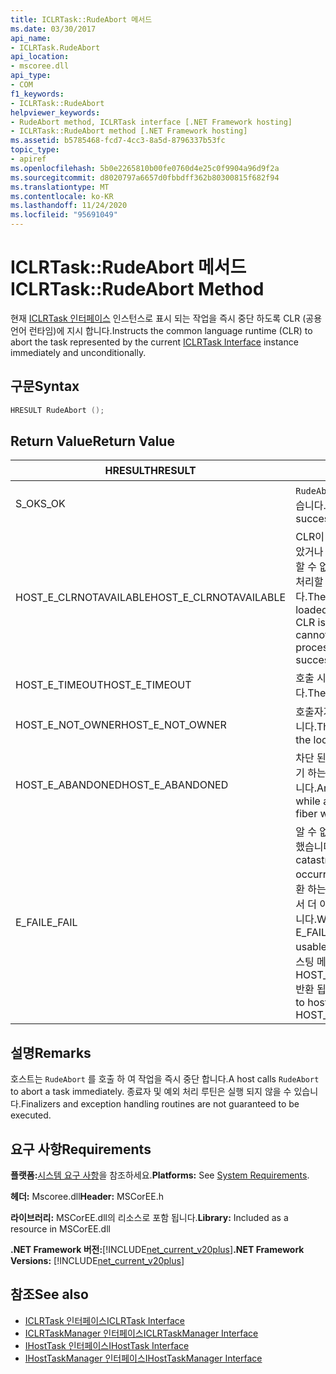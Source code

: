 ```yaml
---
title: ICLRTask::RudeAbort 메서드
ms.date: 03/30/2017
api_name:
- ICLRTask.RudeAbort
api_location:
- mscoree.dll
api_type:
- COM
f1_keywords:
- ICLRTask::RudeAbort
helpviewer_keywords:
- RudeAbort method, ICLRTask interface [.NET Framework hosting]
- ICLRTask::RudeAbort method [.NET Framework hosting]
ms.assetid: b5785468-fcd7-4cc3-8a5d-8796337b53fc
topic_type:
- apiref
ms.openlocfilehash: 5b0e2265810b00fe0760d4e25c0f9904a96d9f2a
ms.sourcegitcommit: d8020797a6657d0fbbdff362b80300815f682f94
ms.translationtype: MT
ms.contentlocale: ko-KR
ms.lasthandoff: 11/24/2020
ms.locfileid: "95691049"
---
```

# <a name="iclrtaskrudeabort-method"></a><span data-ttu-id="fafb6-102">ICLRTask::RudeAbort 메서드</span><span class="sxs-lookup"><span data-stu-id="fafb6-102">ICLRTask::RudeAbort Method</span></span>

<span data-ttu-id="fafb6-103">현재 [ICLRTask 인터페이스](iclrtask-interface.md) 인스턴스로 표시 되는 작업을 즉시 중단 하도록 CLR (공용 언어 런타임)에 지시 합니다.</span><span class="sxs-lookup"><span data-stu-id="fafb6-103">Instructs the common language runtime (CLR) to abort the task represented by the current [ICLRTask Interface](iclrtask-interface.md) instance immediately and unconditionally.</span></span>  
  
## <a name="syntax"></a><span data-ttu-id="fafb6-104">구문</span><span class="sxs-lookup"><span data-stu-id="fafb6-104">Syntax</span></span>  
  
```cpp  
HRESULT RudeAbort ();
```  
  
## <a name="return-value"></a><span data-ttu-id="fafb6-105">Return Value</span><span class="sxs-lookup"><span data-stu-id="fafb6-105">Return Value</span></span>  
  
|<span data-ttu-id="fafb6-106">HRESULT</span><span class="sxs-lookup"><span data-stu-id="fafb6-106">HRESULT</span></span>|<span data-ttu-id="fafb6-107">설명</span><span class="sxs-lookup"><span data-stu-id="fafb6-107">Description</span></span>|  
|-------------|-----------------|  
|<span data-ttu-id="fafb6-108">S_OK</span><span class="sxs-lookup"><span data-stu-id="fafb6-108">S_OK</span></span>|<span data-ttu-id="fafb6-109">`RudeAbort` 성공적으로 반환 되었습니다.</span><span class="sxs-lookup"><span data-stu-id="fafb6-109">`RudeAbort` returned successfully.</span></span>|  
|<span data-ttu-id="fafb6-110">HOST_E_CLRNOTAVAILABLE</span><span class="sxs-lookup"><span data-stu-id="fafb6-110">HOST_E_CLRNOTAVAILABLE</span></span>|<span data-ttu-id="fafb6-111">CLR이 프로세스에 로드 되지 않았거나 CLR이 관리 코드를 실행할 수 없거나 호출을 성공적으로 처리할 수 없는 상태에 있습니다.</span><span class="sxs-lookup"><span data-stu-id="fafb6-111">The CLR has not been loaded into a process, or the CLR is in a state in which it cannot run managed code or process the call successfully.</span></span>|  
|<span data-ttu-id="fafb6-112">HOST_E_TIMEOUT</span><span class="sxs-lookup"><span data-stu-id="fafb6-112">HOST_E_TIMEOUT</span></span>|<span data-ttu-id="fafb6-113">호출 시간이 초과 되었습니다.</span><span class="sxs-lookup"><span data-stu-id="fafb6-113">The call timed out.</span></span>|  
|<span data-ttu-id="fafb6-114">HOST_E_NOT_OWNER</span><span class="sxs-lookup"><span data-stu-id="fafb6-114">HOST_E_NOT_OWNER</span></span>|<span data-ttu-id="fafb6-115">호출자가 잠금을 소유 하지 않습니다.</span><span class="sxs-lookup"><span data-stu-id="fafb6-115">The caller does not own the lock.</span></span>|  
|<span data-ttu-id="fafb6-116">HOST_E_ABANDONED</span><span class="sxs-lookup"><span data-stu-id="fafb6-116">HOST_E_ABANDONED</span></span>|<span data-ttu-id="fafb6-117">차단 된 스레드나 파이버에서 대기 하는 동안 이벤트를 취소 했습니다.</span><span class="sxs-lookup"><span data-stu-id="fafb6-117">An event was canceled while a blocked thread or fiber was waiting on it.</span></span>|  
|<span data-ttu-id="fafb6-118">E_FAIL</span><span class="sxs-lookup"><span data-stu-id="fafb6-118">E_FAIL</span></span>|<span data-ttu-id="fafb6-119">알 수 없는 치명적인 오류가 발생 했습니다.</span><span class="sxs-lookup"><span data-stu-id="fafb6-119">An unknown catastrophic failure occurred.</span></span> <span data-ttu-id="fafb6-120">메서드가 E_FAIL 반환 하는 경우 해당 프로세스 내에서 더 이상 CLR을 사용할 수 없습니다.</span><span class="sxs-lookup"><span data-stu-id="fafb6-120">When a method returns E_FAIL, the CLR is no longer usable within the process.</span></span> <span data-ttu-id="fafb6-121">호스팅 메서드를 이후에 호출 하면 HOST_E_CLRNOTAVAILABLE 반환 됩니다.</span><span class="sxs-lookup"><span data-stu-id="fafb6-121">Subsequent calls to hosting methods return HOST_E_CLRNOTAVAILABLE.</span></span>|  
  
## <a name="remarks"></a><span data-ttu-id="fafb6-122">설명</span><span class="sxs-lookup"><span data-stu-id="fafb6-122">Remarks</span></span>  

 <span data-ttu-id="fafb6-123">호스트는 `RudeAbort` 를 호출 하 여 작업을 즉시 중단 합니다.</span><span class="sxs-lookup"><span data-stu-id="fafb6-123">A host calls `RudeAbort` to abort a task immediately.</span></span> <span data-ttu-id="fafb6-124">종료자 및 예외 처리 루틴은 실행 되지 않을 수 있습니다.</span><span class="sxs-lookup"><span data-stu-id="fafb6-124">Finalizers and exception handling routines are not guaranteed to be executed.</span></span>  
  
## <a name="requirements"></a><span data-ttu-id="fafb6-125">요구 사항</span><span class="sxs-lookup"><span data-stu-id="fafb6-125">Requirements</span></span>  

 <span data-ttu-id="fafb6-126">**플랫폼:**[시스템 요구 사항](../../get-started/system-requirements.md)을 참조하세요.</span><span class="sxs-lookup"><span data-stu-id="fafb6-126">**Platforms:** See [System Requirements](../../get-started/system-requirements.md).</span></span>  
  
 <span data-ttu-id="fafb6-127">**헤더:** Mscoree.dll</span><span class="sxs-lookup"><span data-stu-id="fafb6-127">**Header:** MSCorEE.h</span></span>  
  
 <span data-ttu-id="fafb6-128">**라이브러리:** MSCorEE.dll의 리소스로 포함 됩니다.</span><span class="sxs-lookup"><span data-stu-id="fafb6-128">**Library:** Included as a resource in MSCorEE.dll</span></span>  
  
 <span data-ttu-id="fafb6-129">**.NET Framework 버전:**[!INCLUDE[net_current_v20plus](../../../../includes/net-current-v20plus-md.md)]</span><span class="sxs-lookup"><span data-stu-id="fafb6-129">**.NET Framework Versions:** [!INCLUDE[net_current_v20plus](../../../../includes/net-current-v20plus-md.md)]</span></span>  
  
## <a name="see-also"></a><span data-ttu-id="fafb6-130">참조</span><span class="sxs-lookup"><span data-stu-id="fafb6-130">See also</span></span>

- [<span data-ttu-id="fafb6-131">ICLRTask 인터페이스</span><span class="sxs-lookup"><span data-stu-id="fafb6-131">ICLRTask Interface</span></span>](iclrtask-interface.md)
- [<span data-ttu-id="fafb6-132">ICLRTaskManager 인터페이스</span><span class="sxs-lookup"><span data-stu-id="fafb6-132">ICLRTaskManager Interface</span></span>](iclrtaskmanager-interface.md)
- [<span data-ttu-id="fafb6-133">IHostTask 인터페이스</span><span class="sxs-lookup"><span data-stu-id="fafb6-133">IHostTask Interface</span></span>](ihosttask-interface.md)
- [<span data-ttu-id="fafb6-134">IHostTaskManager 인터페이스</span><span class="sxs-lookup"><span data-stu-id="fafb6-134">IHostTaskManager Interface</span></span>](ihosttaskmanager-interface.md)
